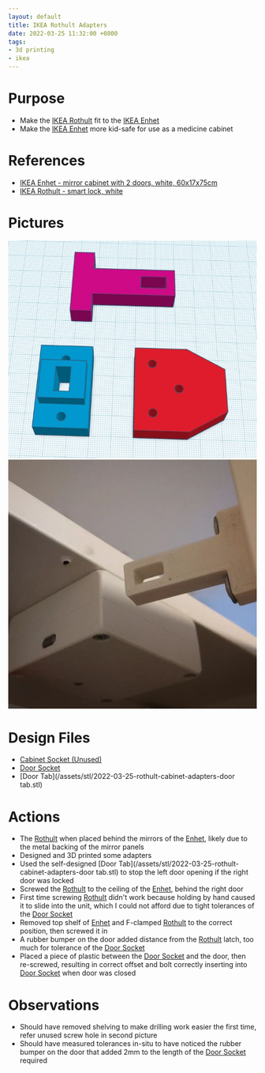 ```yaml
---
layout: default
title: IKEA Rothult Adapters
date: 2022-03-25 11:32:00 +0800
tags:
- 3d printing
- ikea
---
```


# Purpose
- Make the [IKEA Rothult](https://www.ikea.com/au/en/p/rothult-smart-lock-white-80429620/) fit to the [IKEA Enhet](https://www.ikea.com/au/en/p/enhet-mirror-cabinet-with-2-doors-white-s39396566/)
- Make the [IKEA Enhet](https://www.ikea.com/au/en/p/enhet-mirror-cabinet-with-2-doors-white-s39396566/) more kid-safe for use as a medicine cabinet

# References
- [IKEA Enhet - mirror cabinet with 2 doors, white, 60x17x75cm](https://www.ikea.com/au/en/p/enhet-mirror-cabinet-with-2-doors-white-s39396566/)
- [IKEA Rothult - smart lock, white](https://www.ikea.com/au/en/p/rothult-smart-lock-white-80429620/)

# Pictures
![designs](/assets/img/2022-03-25-ikea-rothult-adapters-1.jpg)
![as fitted](/assets/img/2022-03-25-ikea-rothult-adapters-2.jpg)

# Design Files
- [Cabinet Socket (Unused)](/assets/stl/2022-03-25-rothult-cabinet-adapters-cabinet-socket.stl)
- [Door Socket](/assets/stl/2022-03-25-rothult-cabinet-adapters-door-socket.stl)
- [Door Tab](/assets/stl/2022-03-25-rothult-cabinet-adapters-door tab.stl)

# Actions
- The [Rothult](https://www.ikea.com/au/en/p/rothult-smart-lock-white-80429620/) when placed behind the mirrors of the  [Enhet](https://www.ikea.com/au/en/p/enhet-mirror-cabinet-with-2-doors-white-s39396566/), likely due to the metal backing of the mirror panels
- Designed and 3D printed some adapters
- Used the self-designed [Door Tab](/assets/stl/2022-03-25-rothult-cabinet-adapters-door tab.stl) to stop the left door opening if the right door was locked
- Screwed the [Rothult](https://www.ikea.com/au/en/p/rothult-smart-lock-white-80429620/) to the ceiling of the [Enhet](https://www.ikea.com/au/en/p/enhet-mirror-cabinet-with-2-doors-white-s39396566/), behind the right door
- First time screwing [Rothult](https://www.ikea.com/au/en/p/rothult-smart-lock-white-80429620/) didn't work because holding by hand caused it to slide into the unit, which I could not afford due to tight tolerances of the [Door Socket](/assets/stl/2022-03-25-rothult-cabinet-adapters-door-socket.stl)
- Removed top shelf of [Enhet](https://www.ikea.com/au/en/p/enhet-mirror-cabinet-with-2-doors-white-s39396566/) and F-clamped [Rothult](https://www.ikea.com/au/en/p/rothult-smart-lock-white-80429620/) to the correct position, then screwed it in
- A rubber bumper on the door added distance from the [Rothult](https://www.ikea.com/au/en/p/rothult-smart-lock-white-80429620/) latch, too much for tolerance of the [Door Socket](/assets/stl/2022-03-25-rothult-cabinet-adapters-door-socket.stl)
- Placed a piece of plastic between the [Door Socket](/assets/stl/2022-03-25-rothult-cabinet-adapters-door-socket.stl) and the door, then re-screwed, resulting in correct offset and bolt correctly inserting into [Door Socket](/assets/stl/2022-03-25-rothult-cabinet-adapters-door-socket.stl) when door was closed


# Observations
- Should have removed shelving to make drilling work easier the first time, refer unused screw hole in second picture
- Should have measured tolerances in-situ to have noticed the rubber bumper on the door that added 2mm to the length of the [Door Socket](/assets/stl/2022-03-25-rothult-cabinet-adapters-door-socket.stl) required